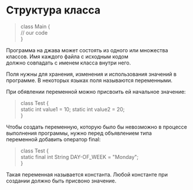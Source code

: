 # Структура класса

> class Main {  
> // our code  
> }

Программа на джава может состоять из одного или множества классов. Имя каждого файла с исходным кодом  
должно совпадать с именем класса внутри него.

Поля нужны для хранения, изменения и использования значений в программе. В некоторых языках поля называются переменными.

При обявлении переменной можно присвоить ей начальное значение:

>class Test {  
>static int value1 = 10;
>static int value2 = 20;  
>}

Чтобы создать переменную, которую было бы невозможно в процессе выполнения программы, нужно перед объявлением типа  
переменной добавить оператор final:  

>class Test {  
>static final int String DAY-OF_WEEK = "Monday";  
>}  

Такая переменная называется константа. Любой константе при создании должно быть присвоно значение.  
